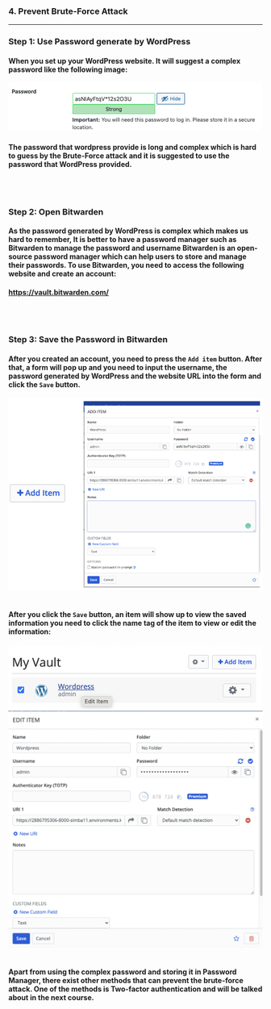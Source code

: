 ### **4. Prevent Brute-Force Attack**
---
### **Step 1: Use Password generate by WordPress**
#### When you set up your WordPress website. It will suggest a complex password like the following image:

![Image](./assets/PasswordGen.png)

#### The password that wordpress provide is long and complex which is hard to guess by the Brute-Force attack and it is suggested to use the password that WordPress provided.
<br></br>
### **Step 2: Open Bitwarden**
#### As the password generated by WordPress is complex which makes us hard to remember, It is better to have a password manager such as Bitwarden to manage the password and username Bitwarden is an open-source password manager which can help users to store and manage their passwords. To use Bitwarden, you need to access the following website and create an account:
#### https://vault.bitwarden.com/

<br></br>
### **Step 3: Save the Password in Bitwarden**
#### After you created an account, you need to press the `Add item` button. After that, a form will pop up and you need to input the username, the password generated by WordPress and the website URL into the form and click the `Save` button.
![Image](./assets/BitwardenAddItem.png)
<br></br>

#### After you click the `Save` button, an item will show up to view the saved information you need to click the name tag of the item to view or edit the information:
![Image](./assets/SavedItem.png)
![Image](./assets/SavedInfo.png)
<br></br>
#### Apart from using the complex password and storing it in Password Manager, there exist other methods that can prevent the brute-force attack. One of the methods is Two-factor authentication and will be talked about in the next course.

